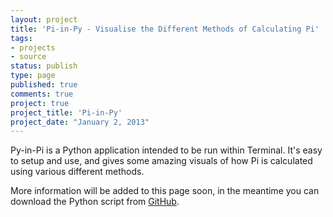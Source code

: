 ```yaml
---
layout: project
title: 'Pi-in-Py - Visualise the Different Methods of Calculating Pi'
tags:
- projects
- source
status: publish
type: page
published: true
comments: true
project: true
project_title: 'Pi-in-Py'
project_date: "January 2, 2013"
---
```

Py-in-Pi is a Python application intended to be run within Terminal. It's easy to setup and use, and gives some amazing visuals of how Pi is calculated using various different methods.

More information will be added to this page soon, in the meantime you can download the Python script from [GitHub](https://github.com/ChrisMorrisOrg/Pi-in-Py).

